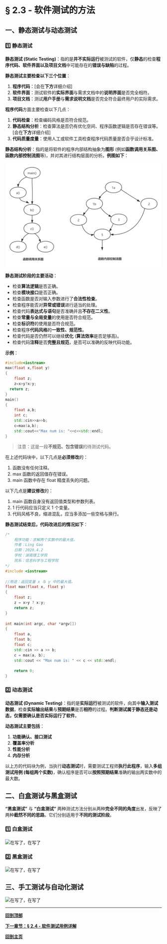 # § 2.3 - 软件测试的方法

## 一、静态测试与动态测试

### :one: 静态测试

**静态测试 (Static Testing)**：指的是**并不实际运行**被测试的软件，仅**静态**的检查**程序代码、软件界面以及项目文档**中可能存在的**错误与缺陷**的过程。

**静态测试主要检查以下三个位置**：

1. **程序代码**：[会在**下方**详细介绍]
2. **软件界面**：测试软件的**实际界面**与需求文档中的**说明界面**是否完全相符。
3. **项目文档**：测试**用户手册**与**需求说明文档**是否完全符合最终用户的实际需求。

**程序代码**方面主要检查以下几点：

1. **代码检查**：检查编码风格是否符合规范。
2. **静态结构分析**：检查算法是否仍有优化空间、程序函数逻辑是否存在错误等。[会在**下方**详细介绍]
3. **代码质量度量**：使用人工或软件工具检查程序代码质量是否合乎设计标准。

**静态结构分析**：指的是将软件的程序内部结构抽象为**图形** (例如**函数调用关系图、函数内部控制流图**等)，并对其进行结构层面的分析。**例图如下**：

![静态结构分析](https://github.com/Lingggao/Software-Testing-Basics/blob/master/%E7%AC%AC%E4%BA%8C%E7%AB%A0/2_3_%E9%9D%99%E6%80%81%E7%BB%93%E6%9E%84%E5%88%86%E6%9E%90.png?raw=true)

**静态测试阶段的主要活动**：

- 检查**算法逻辑**是否正确。
- 检查**模块接口**是否正确。
- 检查函数是否对输入参数进行了**合法性检查**。
- 检查程序能否对**异常或错误**进行适当的处理。
- 检查代码**表达式与语句**是否准确并且**不存在二义性**。
- 检查**常量与全局变量**的使用是否符合规范。
- 检查**标识符**的使用是否符合规范。
- 检查程序**代码风格**的**一致性、规范性**。
- 检查代码是否仍然可以继续**优化** (**算法效率**是否足够高)。
- 检查代码**注释**是否**完整且规范**，是否可以准确的反映代码功能。

**示例**：

``` c++
#include<iostream>
max(float x,float y)
{
    float z;
    z=x>y?x:y;
  return z;
}
main()
{
    float a,b;
    int c;
    std::cin>>a>>b;
    c=max(a,b);
    std::cout<<"Max num is: "<<c<<std::endl;
}
```

> 注意：这是一段**不规范、包含错误**的待测试代码。

在上述代码块中，以下几点是**必须修改**的：

1. 函数没有任何注释。
2. max 函数的返回值存在错误。
3. main 函数中存在 float 精度丢失的问题。

以下几点是**建议修改**的：

1. main 函数自身没有返回值类型和参数列表。
2. 1 行代码应当只定义 1 个变量。
3. 代码风格不良，缩进混乱，应当多添加一些空格与换行。

**静态测试结束后，代码改进后的情况如下**：

``` c++
/*
    程序功能：求解两个实数中的最大值。
    作者：Ling Gao
    日期：2020.4.2
    学校：湖南理工学院
    院系：信息科学与工程学院
*/
#include <iostream>

//用途：返回变量 x 与 y 中的最大值。
float max(float x, float y)
{
    float z;
    z = x>y ? x:y;
    return z;
}

int main(int argc, char *argv[])
{
    float a,
    float b;
    float c;
    std::cin >> a >> b;
    c = max(a, b);
    std::cout << "Max num is: " << c << std::endl;
	
    return 0;
}
```

### :two: 动态测试

**动态测试 (Dynamic Testing)**：指的是**实际运行**被测试的软件，向其中**输入测试数据**，检查**实际输出结果**与**预期结果**是否**相符**的过程。**判断测试属于静态还是动态，仅需要确认是否实际运行了软件**。

**动态测试主要包括**：

1. **功能确认、接口测试**
2. **覆盖率分析**
3. **性能分析**
4. **内存分析**

以上方的代码块为例，当执行**动态测试**时，需要测试工程师**执行此程序**，输入**多组测试用例 (每组两个实数)**，确认程序是否可以**按照预期结果**准确的输出两实数中的最大数。

## 二、白盒测试与黑盒测试

**“黑盒测试”** 与 **“白盒测试”** 两种测试方法分别从两种**完全不同的角度**出发，反映了两种**截然不同的思路**。它们分别适用于**不同的测试阶段**。

### :one: 白盒测试

![在写了，在写了](https://th.bing.com/th?id=OIP.42HxzoZHDC56sK2g6u2D1QAAAA&pid=Api&rs=1)

### :two: 黑盒测试

![在写了，在写了](https://th.bing.com/th?id=OIP.42HxzoZHDC56sK2g6u2D1QAAAA&pid=Api&rs=1)

## 三、手工测试与自动化测试

![在写了，在写了](https://th.bing.com/th?id=OIP.42HxzoZHDC56sK2g6u2D1QAAAA&pid=Api&rs=1)

---
[**回到顶部**](https://github.com/Lingggao/Software-Testing-Basics/blob/master/%E7%AC%AC%E4%BA%8C%E7%AB%A0/2_3_%E8%BD%AF%E4%BB%B6%E6%B5%8B%E8%AF%95%E7%9A%84%E6%96%B9%E6%B3%95.md#-23---%E8%BD%AF%E4%BB%B6%E6%B5%8B%E8%AF%95%E7%9A%84%E6%96%B9%E6%B3%95)

[**下一章节：§ 2.4 - 软件测试用例详解**]()

[**回到主页**](https://github.com/Lingggao/Software-Testing-Basics#%E8%BD%AF%E4%BB%B6%E6%B5%8B%E8%AF%95%E5%9F%BA%E7%A1%80)
